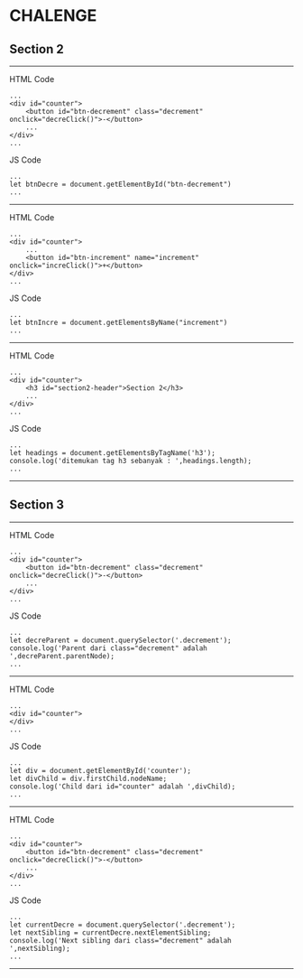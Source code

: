 # CHALENGE

## Section 2
---
HTML Code
```
...
<div id="counter">
    <button id="btn-decrement" class="decrement" onclick="decreClick()">-</button>
    ...
</div>
...
```

JS Code
```
...
let btnDecre = document.getElementById("btn-decrement")
...
```
---
HTML Code
```
...
<div id="counter">
    ...
	<button id="btn-increment" name="increment" onclick="increClick()">+</button>
</div>
...
```
JS Code
```
...
let btnIncre = document.getElementsByName("increment")
...
```
---
HTML Code
```
...
<div id="counter">
	<h3 id="section2-header">Section 2</h3>
	...
</div>
...
```
JS Code
```
...
let headings = document.getElementsByTagName('h3');
console.log('ditemukan tag h3 sebanyak : ',headings.length);
...
```
---

## Section 3
---
HTML Code
```
...
<div id="counter">
    <button id="btn-decrement" class="decrement" onclick="decreClick()">-</button>
    ...
</div>
...
```

JS Code
```
...
let decreParent = document.querySelector('.decrement');
console.log('Parent dari class="decrement" adalah ',decreParent.parentNode);
...
```
---
HTML Code
```
...
<div id="counter">
</div>
...
```
JS Code
```
...
let div = document.getElementById('counter'); 
let divChild = div.firstChild.nodeName;
console.log('Child dari id="counter" adalah ',divChild);
...
```
---
HTML Code
```
...
<div id="counter">
    <button id="btn-decrement" class="decrement" onclick="decreClick()">-</button>
    ...
</div>
...
```
JS Code
```
...
let currentDecre = document.querySelector('.decrement');
let nextSibling = currentDecre.nextElementSibling;
console.log('Next sibling dari class="decrement" adalah ',nextSibling);
...
```
---

